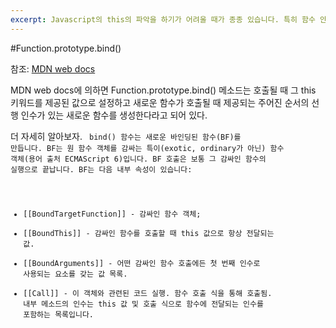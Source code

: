 ```yaml
---
excerpt: Javascript의 this의 파악을 하기가 어려울 때가 종종 있습니다. 특히 함수 안에 함수가 배치된 구조에서는 this가 가리키는 바가 달라지게 됩니다. 이럴 때 this가 가리키는 객체를 정확하게 하기 위해서 사용하는 것이 bind()입니다.
---
```

#Function.prototype.bind()

참조: [MDN web docs](https://developer.mozilla.org/ko/docs/Web/JavaScript/Reference/Global_Objects/Function/bind)

MDN web docs에 의하면 Function.prototype.bind() 메소드는 호출될 때 그 this 키워드를 제공된 값으로 설정하고 새로운 함수가 호출될 때 제공되는 주어진 순서의 선행 인수가 있는 새로운 함수를 생성한다라고 되어 있다.

더 자세히 알아보자.
<code>
bind() 함수는 새로운 바인딩된 함수(BF)를 만듭니다. BF는 원 함수 객체를 감싸는 특이(exotic, ordinary가 아닌) 함수 객체(용어 출처 ECMAScript 6)입니다. BF 호출은 보통 그 감싸인 함수의 실행으로 끝납니다.
BF는 다음 내부 속성이 있습니다:

- [[BoundTargetFunction]] - 감싸인 함수 객체;
- [[BoundThis]] - 감싸인 함수를 호출할 때 this 값으로 항상 전달되는 값.
- [[BoundArguments]] - 어떤 감싸인 함수 호출에든 첫 번째 인수로 사용되는 요소를 갖는 값 목록.
- [[Call]] - 이 객체와 관련된 코드 실행. 함수 호출 식을 통해 호출됨. 내부 메소드의 인수는 this 값 및 호출 식으로 함수에 전달되는 인수를 포함하는 목록입니다.
</code>